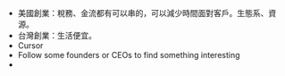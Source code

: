 * 美國創業：稅務、金流都有可以串的，可以減少時間面對客戶。生態系、資源。
* 台灣創業：生活便宜。
* Cursor
* Follow some founders or CEOs to find something interesting
* 